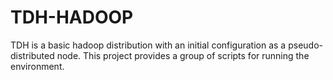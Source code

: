 TDH-HADOOP
===========

  TDH is a basic hadoop distribution with an initial configuration as a
pseudo-distributed node. This project provides a group of scripts for
running the environment. 
